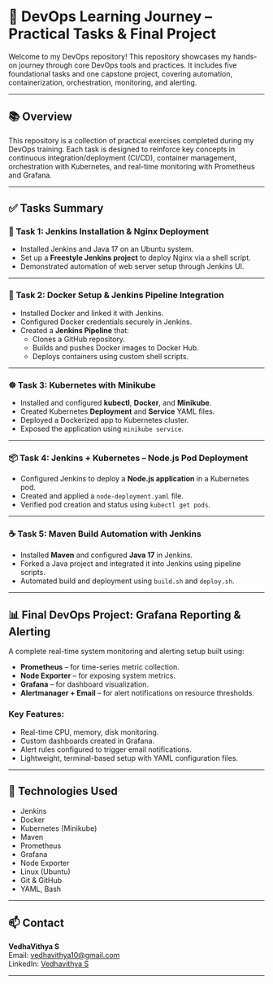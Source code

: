 # 🚀 DevOps Learning Journey – Practical Tasks & Final Project

Welcome to my DevOps repository! This repository showcases my hands-on journey through core DevOps tools and practices. It includes five foundational tasks and one capstone project, covering automation, containerization, orchestration, monitoring, and alerting.

---

## 📚 Overview

This repository is a collection of practical exercises completed during my DevOps training. Each task is designed to reinforce key concepts in continuous integration/deployment (CI/CD), container management, orchestration with Kubernetes, and real-time monitoring with Prometheus and Grafana.

---

## ✅ Tasks Summary

### 🔧 Task 1: Jenkins Installation & Nginx Deployment
- Installed Jenkins and Java 17 on an Ubuntu system.
- Set up a **Freestyle Jenkins project** to deploy Nginx via a shell script.
- Demonstrated automation of web server setup through Jenkins UI.

---

### 🐳 Task 2: Docker Setup & Jenkins Pipeline Integration
- Installed Docker and linked it with Jenkins.
- Configured Docker credentials securely in Jenkins.
- Created a **Jenkins Pipeline** that:
  - Clones a GitHub repository.
  - Builds and pushes Docker images to Docker Hub.
  - Deploys containers using custom shell scripts.

---

### ☸️ Task 3: Kubernetes with Minikube
- Installed and configured **kubectl**, **Docker**, and **Minikube**.
- Created Kubernetes **Deployment** and **Service** YAML files.
- Deployed a Dockerized app to Kubernetes cluster.
- Exposed the application using `minikube service`.

---

### 📦 Task 4: Jenkins + Kubernetes – Node.js Pod Deployment
- Configured Jenkins to deploy a **Node.js application** in a Kubernetes pod.
- Created and applied a `node-deployment.yaml` file.
- Verified pod creation and status using `kubectl get pods`.

---

### ☕ Task 5: Maven Build Automation with Jenkins
- Installed **Maven** and configured **Java 17** in Jenkins.
- Forked a Java project and integrated it into Jenkins using pipeline scripts.
- Automated build and deployment using `build.sh` and `deploy.sh`.

---

## 📊 Final DevOps Project: Grafana Reporting & Alerting

A complete real-time system monitoring and alerting setup built using:
- **Prometheus** – for time-series metric collection.
- **Node Exporter** – for exposing system metrics.
- **Grafana** – for dashboard visualization.
- **Alertmanager + Email** – for alert notifications on resource thresholds.

### Key Features:
- Real-time CPU, memory, disk monitoring.
- Custom dashboards created in Grafana.
- Alert rules configured to trigger email notifications.
- Lightweight, terminal-based setup with YAML configuration files.

---

## 📌 Technologies Used

- Jenkins
- Docker
- Kubernetes (Minikube)
- Maven
- Prometheus
- Grafana
- Node Exporter
- Linux (Ubuntu)
- Git & GitHub
- YAML, Bash

---

## 📫 Contact

**VedhaVithya S**  
Email: [vedhavithya10@gmail.com](mailto:vedhavithya10@gmail.com)  
LinkedIn: [Vedhavithya S](https://www.linkedin.com/in/vedhavithya-s/) 

---
